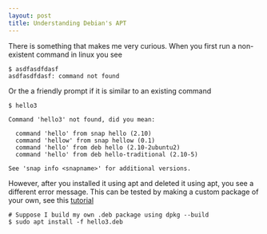 ```yaml
---
layout: post
title: Understanding Debian's APT
---
```


There is something that makes me very curious. When you first run a non-existent command in linux you see

```
$ asdfasdfdasf
asdfasdfdasf: command not found
```
Or the a friendly prompt if it is similar to an existing command
```
$ hello3

Command 'hello3' not found, did you mean:

  command 'hello' from snap hello (2.10)
  command 'hellow' from snap hellow (0.1)
  command 'hello' from deb hello (2.10-2ubuntu2)
  command 'hello' from deb hello-traditional (2.10-5)

See 'snap info <snapname>' for additional versions.
```

However, after you installed it using apt and deleted it using apt, you see a different error message. This can be tested by making a custom package of your own, see this [tutorial](https://earthly.dev/blog/creating-and-hosting-your-own-deb-packages-and-apt-repo/)

```
# Suppose I build my own .deb package using dpkg --build
$ sudo apt install -f hello3.deb 
```